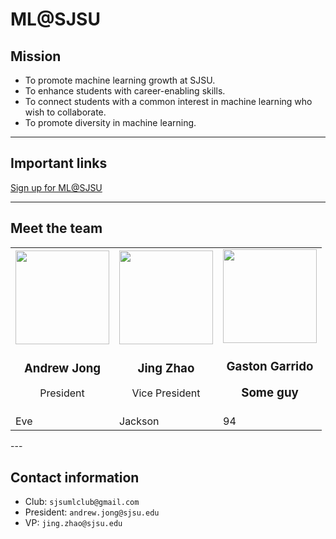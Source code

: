 # ML@SJSU

## Mission 

 * To promote machine learning growth at SJSU.  
 * To enhance students with career-enabling skills.  
 * To connect students with a common interest in machine learning who wish to collaborate.  
 * To promote diversity in machine learning.  
---
## Important links

[Sign up for ML@SJSU](https://docs.google.com/forms/d/e/1FAIpQLSePkD5O-81AGgtwxGZSegI2_rq0Ic5o7R9KgyOplnd-yCxa9Q/viewform)

---

## Meet the team
<table>
  <tr>
    <td><img src="https://sjsumlclub.github.io/img/profile/andrew_jong.png" width="150" height="150" /> <br> <h3 align="center">Andrew Jong</h3> <p align="center">President</p></td>
    <td><img src="https://sjsumlclub.github.io/img/profile/jing_zhao.jpg" width="150" height="150" /> <br> <h3 align="center">Jing Zhao</h3> <p align="center">Vice President</p></td>
    <td><img src="https://i.kym-cdn.com/photos/images/newsfeed/000/926/994/729.gif" width="150" height="150" /> <br> <h3 align="center">Gaston Garrido <p align="center"> Some guy</p></td>
  </tr>
  <tr>
    <td>Eve</td>
    <td>Jackson</td>
    <td>94</td>
  </tr>
</table>
---

## Contact information
* Club: 		    `sjsumlclub@gmail.com`
* President:    `andrew.jong@sjsu.edu`
* VP: 				`jing.zhao@sjsu.edu`
